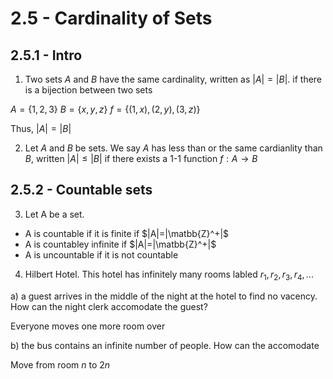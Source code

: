# 2.5 - Cardinality of Sets

## 2.5.1 - Intro

1. Two sets $A$ and $B$ have the same cardinality, written as $|A|=|B|$. if there is a bijection between two sets

$A=\{1,2,3\}$
$B=\{x,y,z\}$
$f=\{(1,x),(2,y),(3,z)\}$

Thus, $|A|=|B|$

2. Let $A$ and $B$ be sets. We say $A$ has less than or the same cardianlity than $B$, written $|A|\leq|B|$ 
if there exists a 1-1 function $f:A\to B$

## 2.5.2 - Countable sets

3. Let A be a set.
- A is countable if it is finite if $|A|=|\matbb{Z}^+|$
- A is countabley infinite if $|A|=|\matbb{Z}^+|$
- A is uncountable if it is not countable

4. Hilbert Hotel. This hotel has infinitely many rooms labled $r_1, r_2, r_3, r_4,...$

a) a guest arrives in the middle of the night at the hotel to find no vacency. How can the night clerk accomodate the guest?

Everyone moves one more room over 

b) the bus contains an infinite number of people. How can the accomodate

Move from room $n$ to $2n$
